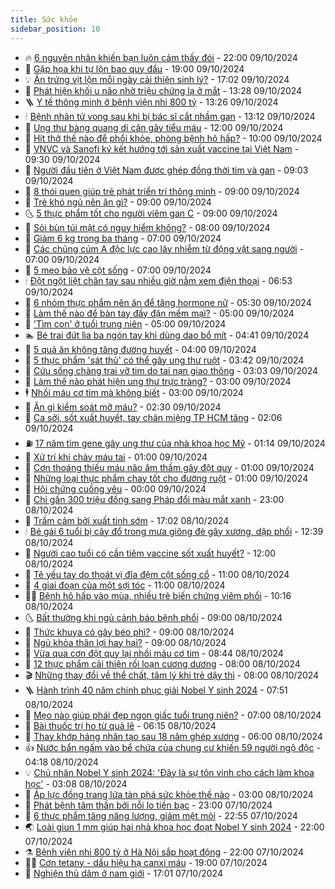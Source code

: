 ```yaml
---
title: Sức khỏe
sidebar_position: 10
---
```


<!-- vnexpress-suc-khoe:START -->
- 🔥 [6 nguyên nhân khiến bạn luôn cảm thấy đói](https://vnexpress.net/6-nguyen-nhan-khien-ban-luon-cam-thay-doi-4801143.html) - 22:00 09/10/2024
- 🥰 [Gặp họa khi tự lộn bao quy đầu](https://vnexpress.net/gap-hoa-khi-tu-lon-bao-quy-dau-4801180.html) - 19:00 09/10/2024
- 💡 [Ăn trứng vịt lộn mỗi ngày cải thiện sinh lý?](https://vnexpress.net/an-trung-vit-lon-moi-ngay-cai-thien-sinh-ly-4801023.html) - 17:02 09/10/2024
- 🤗 [Phát hiện khối u não nhờ triệu chứng lạ ở mắt](https://vnexpress.net/phat-hien-khoi-u-nao-nho-trieu-chung-la-o-mat-4802135.html) - 13:28 09/10/2024
- 🪜 [Y tế thông minh ở bệnh viện nhi 800 tỷ](https://vnexpress.net/y-te-thong-minh-o-benh-vien-nhi-800-ty-4802223.html) - 13:26 09/10/2024
- 🕯 [Bệnh nhân tử vong sau khi bị bác sĩ cắt nhầm gan](https://vnexpress.net/benh-nhan-tu-vong-sau-khi-bi-bac-si-cat-nham-gan-4802179.html) - 13:12 09/10/2024
- 🤭 [Ung thư bàng quang di căn gây tiểu máu](https://vnexpress.net/ung-thu-bang-quang-di-can-gay-tieu-mau-4802125.html) - 12:00 09/10/2024
- 👀 [Hít thở thế nào để phổi khỏe, phòng bệnh hô hấp?](https://vnexpress.net/hit-tho-the-nao-de-phoi-khoe-phong-benh-ho-hap-4802070.html) - 10:00 09/10/2024
- 🌋 [VNVC và Sanofi ký kết hướng tới sản xuất vaccine tại Việt Nam](https://vnexpress.net/vnvc-va-sanofi-ky-ket-huong-toi-san-xuat-vaccine-tai-viet-nam-4802155.html) - 09:30 09/10/2024
- 🫶 [Người đầu tiên ở Việt Nam được ghép đồng thời tim và gan](https://vnexpress.net/nguoi-viet-nam-dau-tien-duoc-dong-thoi-ghep-tim-gan-4802126.html) - 09:03 09/10/2024
- 🦆 [8 thói quen giúp trẻ phát triển trí thông minh](https://vnexpress.net/8-thoi-quen-giup-tre-phat-trien-tri-thong-minh-4802063.html) - 09:00 09/10/2024
- 🚀 [Trẻ khó ngủ nên ăn gì?](https://vnexpress.net/tre-kho-ngu-nen-an-gi-4802048.html) - 09:00 09/10/2024
- 🌜 [5 thực phẩm tốt cho người viêm gan C](https://vnexpress.net/5-thuc-pham-tot-cho-nguoi-viem-gan-c-4802006.html) - 09:00 09/10/2024
- 🧰 [Sỏi bùn túi mật có nguy hiểm không?](https://vnexpress.net/soi-bun-tui-mat-co-nguy-hiem-khong-4802017.html) - 08:00 09/10/2024
- 💫 [Giảm 6 kg trong ba tháng](https://vnexpress.net/giam-6-kg-trong-ba-thang-4802023.html) - 07:00 09/10/2024
- 🌝 [Các chủng cúm A độc lực cao lây nhiễm từ động vật sang người](https://vnexpress.net/cac-chung-cum-a-doc-luc-cao-lay-nhiem-tu-dong-vat-sang-nguoi-4802018.html) - 07:00 09/10/2024
- 🗽 [5 mẹo bảo vệ cột sống](https://vnexpress.net/5-meo-bao-ve-cot-song-4795538.html) - 07:00 09/10/2024
- 🕯 [Đột ngột liệt chân tay sau nhiều giờ nằm xem điện thoại](https://vnexpress.net/dot-ngot-liet-chan-tay-sau-nhieu-gio-nam-xem-dien-thoai-4802021.html) - 06:53 09/10/2024
- 🦅 [6 nhóm thực phẩm nên ăn để tăng hormone nữ](https://vnexpress.net/6-nhom-thuc-pham-nen-an-de-tang-hormone-nu-4801924.html) - 05:30 09/10/2024
- 🦆 [Làm thế nào để bàn tay đầy đặn mềm mại?](https://vnexpress.net/lam-the-nao-de-ban-tay-day-dan-mem-mai-4801973.html) - 05:00 09/10/2024
- 🎊 [&#39;Tìm con&#39; ở tuổi trung niên](https://vnexpress.net/tim-con-o-tuoi-trung-nien-4801473.html) - 05:00 09/10/2024
- 🏊 [Bé trai đứt lìa ba ngón tay khi dùng dao bổ mít](https://vnexpress.net/be-trai-dut-lia-ba-ngon-tay-khi-dung-dao-bo-mit-4801874.html) - 04:41 09/10/2024
- 📝 [5 quả ăn không tăng đường huyết](https://vnexpress.net/5-qua-an-khong-tang-duong-huyet-4801899.html) - 04:00 09/10/2024
- 💯 [5 thực phẩm &#39;sát thủ&#39; có thể gây ung thư ruột](https://vnexpress.net/5-thuc-pham-sat-thu-co-the-gay-ung-thu-ruot-4801646.html) - 03:42 09/10/2024
- 🌊 [Cứu sống chàng trai vỡ tim do tai nạn giao thông](https://vnexpress.net/cuu-song-chang-trai-vo-tim-do-tai-nan-giao-thong-4801918.html) - 03:03 09/10/2024
- 🚀 [Làm thế nào phát hiện ung thư trực tràng?](https://vnexpress.net/lam-the-nao-phat-hien-ung-thu-truc-trang-4801895.html) - 03:00 09/10/2024
- 🕴 [Nhồi máu cơ tim mà không biết](https://vnexpress.net/nhoi-mau-co-tim-ma-khong-biet-4801856.html) - 03:00 09/10/2024
- 🗽 [Ăn gì kiểm soát mỡ máu?](https://vnexpress.net/an-gi-kiem-soat-mo-mau-4801897.html) - 02:30 09/10/2024
- 🎡 [Ca sởi, sốt xuất huyết, tay chân miệng TP HCM tăng](https://vnexpress.net/ca-soi-sot-xuat-huyet-tay-chan-mieng-tp-hcm-tang-4801885.html) - 02:06 09/10/2024
- ⛽️ [17 năm tìm gene gây ung thư của nhà khoa học Mỹ](https://vnexpress.net/17-nam-tim-gene-gay-ung-thu-cua-nha-khoa-hoc-my-4801751.html) - 01:14 09/10/2024
- 🦆 [Xử trí khi chảy máu tai](https://vnexpress.net/xu-tri-khi-chay-mau-tai-4801742.html) - 01:00 09/10/2024
- 🤩 [Cơn thoáng thiếu máu não âm thầm gây đột quỵ](https://vnexpress.net/con-thoang-thieu-mau-nao-am-tham-gay-dot-quy-4801738.html) - 01:00 09/10/2024
- 🦒 [Những loại thực phẩm chay tốt cho đường ruột](https://vnexpress.net/nhung-loai-thuc-pham-chay-tot-cho-duong-ruot-4801626.html) - 01:00 09/10/2024
- 💫 [Hội chứng cuồng yêu](https://vnexpress.net/hoi-chung-cuong-yeu-4800890.html) - 00:00 09/10/2024
- 🐘 [Chi gần 300 triệu đồng sang Pháp đổi màu mắt xanh](https://vnexpress.net/chi-gan-300-trieu-dong-sang-phap-doi-mau-mat-4799151.html) - 23:00 08/10/2024
- 🚀 [Trầm cảm bởi xuất tinh sớm](https://vnexpress.net/tram-cam-boi-xuat-tinh-som-4800984.html) - 17:02 08/10/2024
- 🕯 [Bé gái 6 tuổi bị cây đổ trong mưa giông đè gãy xương, dập phổi](https://vnexpress.net/be-gai-6-tuoi-bi-cay-do-de-gay-xuong-dap-phoi-4801782.html) - 12:39 08/10/2024
- 🦏 [Người cao tuổi có cần tiêm vaccine sốt xuất huyết?](https://vnexpress.net/nguoi-cao-tuoi-co-can-tiem-vaccine-sot-xuat-huyet-4801723.html) - 12:00 08/10/2024
- 🦄 [Tê yếu tay do thoát vị đĩa đệm cột sống cổ](https://vnexpress.net/te-yeu-tay-do-thoat-vi-dia-dem-cot-song-co-4801732.html) - 11:00 08/10/2024
- 🦒 [4 giai đoạn của một sợi tóc](https://vnexpress.net/4-giai-doan-cua-mot-soi-toc-4801539.html) - 11:00 08/10/2024
- 👨‍🏫 [Bệnh hô hấp vào mùa, nhiều trẻ biến chứng viêm phổi](https://vnexpress.net/benh-ho-hap-vao-mua-nhieu-tre-bien-chung-viem-phoi-4801657.html) - 10:16 08/10/2024
- 🌜 [Bất thường khi ngủ cảnh báo bệnh phổi](https://vnexpress.net/bat-thuong-khi-ngu-canh-bao-benh-phoi-4801669.html) - 09:00 08/10/2024
- 🚀 [Thức khuya có gây béo phì?](https://vnexpress.net/thuc-khuya-co-gay-beo-phi-4801631.html) - 09:00 08/10/2024
- 💃 [Ngủ khỏa thân lợi hay hại?](https://vnexpress.net/ngu-khoa-than-loi-hay-hai-4801569.html) - 09:00 08/10/2024
- 💯 [Vừa qua cơn đột quỵ lại nhồi máu cơ tim](https://vnexpress.net/vua-qua-con-dot-quy-lai-nhoi-mau-co-tim-4801618.html) - 08:44 08/10/2024
- 🤔 [12 thực phẩm cải thiện rối loạn cương dương](https://vnexpress.net/12-thuc-pham-cai-thien-roi-loan-cuong-duong-4801600.html) - 08:00 08/10/2024
- 🎬 [Những thay đổi về thể chất, tâm lý khi trẻ dậy thì](https://vnexpress.net/nhung-thay-doi-ve-the-chat-tam-ly-khi-tre-day-thi-4801474.html) - 08:00 08/10/2024
- 🪜 [Hành trình 40 năm chinh phục giải Nobel Y sinh 2024](https://vnexpress.net/hanh-trinh-40-nam-chinh-phuc-giai-nobel-y-sinh-2024-4801637.html) - 07:51 08/10/2024
- 🦣 [Mẹo nào giúp phái đẹp ngon giấc tuổi trung niên?](https://vnexpress.net/meo-nao-giup-phai-dep-ngon-giac-tuoi-trung-nien-4801564.html) - 07:00 08/10/2024
- 🧐 [Bài thuốc trị ho từ quả lê](https://vnexpress.net/bai-thuoc-tri-ho-tu-qua-le-4800891.html) - 06:15 08/10/2024
- 🤡 [Thay khớp háng nhân tạo sau 18 năm ghép xương](https://vnexpress.net/thay-khop-hang-nhan-tao-sau-18-nam-ghep-xuong-4801589.html) - 06:00 08/10/2024
- 👍 [Nước bẩn ngấm vào bể chứa của chung cư khiến 59 người ngộ độc](https://vnexpress.net/nuoc-ban-ngam-vao-be-chua-cua-chung-cu-khien-59-nguoi-ngo-doc-4801502.html) - 04:18 08/10/2024
- 💡 [Chủ nhân Nobel Y sinh 2024: &#39;Đây là sự tôn vinh cho cách làm khoa học&#39;](https://vnexpress.net/chu-nhan-nobel-y-sinh-2024-day-la-su-ton-vinh-cho-cach-lam-khoa-hoc-4801483.html) - 03:08 08/10/2024
- 💯 [Áp lực đồng trang lứa tàn phá sức khỏe thế nào](https://vnexpress.net/ap-luc-dong-trang-lua-tan-pha-suc-khoe-the-nao-4800893.html) - 03:00 08/10/2024
- 🧠 [Phát bệnh tâm thần bởi nỗi lo tiền bạc](https://vnexpress.net/phat-benh-tam-than-boi-noi-lo-tien-bac-4799145.html) - 23:00 07/10/2024
- 🎡 [6 thực phẩm tăng năng lượng, giảm mệt mỏi](https://vnexpress.net/6-thuc-pham-tang-nang-luong-giam-met-moi-4801139.html) - 22:55 07/10/2024
- 🌏 [Loài giun 1 mm giúp hai nhà khoa học đoạt Nobel Y sinh 2024](https://vnexpress.net/loai-giun-1-mm-giup-hai-nha-khoa-hoc-doat-nobel-y-sinh-2024-4801326.html) - 22:00 07/10/2024
- ⚗️ [Bệnh viện nhi 800 tỷ ở Hà Nội sắp hoạt động](https://vnexpress.net/benh-vien-nhi-800-ty-o-ha-noi-sap-hoat-dong-4801210.html) - 22:00 07/10/2024
- 👨‍🏫 [Cơn tetany - dấu hiệu hạ canxi máu](https://vnexpress.net/con-tetany-dau-hieu-ha-canxi-mau-4800863.html) - 19:00 07/10/2024
- 🤖 [Nghiện thủ dâm ở nam giới](https://vnexpress.net/nghien-thu-dam-o-nam-gioi-4799142.html) - 17:01 07/10/2024<!-- vnexpress-suc-khoe:END -->
